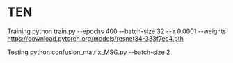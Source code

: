 # TEN
Training
python train.py
--epochs 400
--batch-size 32
--lr 0.0001
--weights https://download.pytorch.org/models/resnet34-333f7ec4.pth

Testing
python confusion_matrix_MSG.py
--batch-size 2
